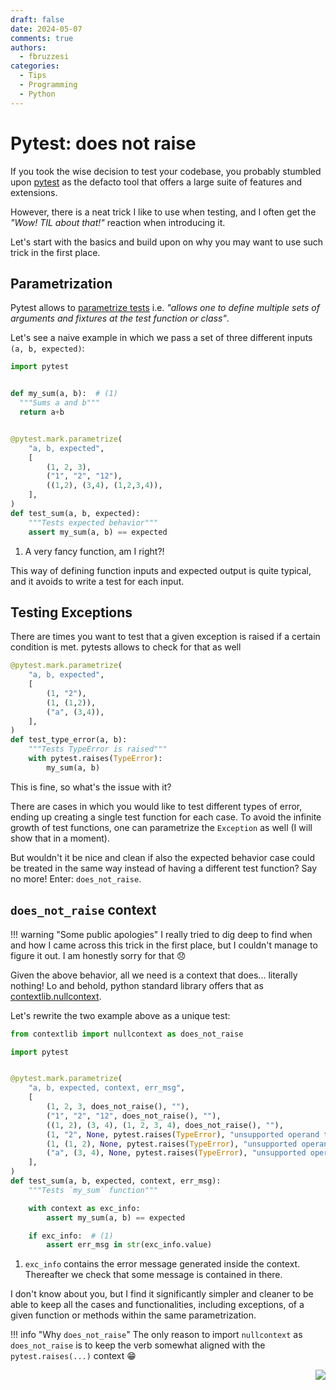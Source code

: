 ```yaml
---
draft: false
date: 2024-05-07
comments: true
authors:
  - fbruzzesi
categories:
  - Tips
  - Programming
  - Python
---
```


# Pytest: does not raise

If you took the wise decision to test your codebase, you probably stumbled upon [pytest][pytest-docs] as the defacto tool that offers a large suite of features and extensions.

However, there is a neat trick I like to use when testing, and I often get the _"Wow! TIL about that!"_ reaction when introducing it.

<!-- more -->

Let's start with the basics and build upon on why you may want to use such trick in the first place.

## Parametrization

Pytest allows to [parametrize tests][pytest-parametrize] i.e. _"allows one to define multiple sets of arguments and fixtures at the test function or class"_.

Let's see a naive example in which we pass a set of three different inputs `(a, b, expected)`:

```py
import pytest


def my_sum(a, b):  # (1)
  """Sums a and b"""
  return a+b


@pytest.mark.parametrize(
    "a, b, expected",
    [
        (1, 2, 3),
        ("1", "2", "12"),
        ((1,2), (3,4), (1,2,3,4)),
    ],
)
def test_sum(a, b, expected):
    """Tests expected behavior"""
    assert my_sum(a, b) == expected
```

1. A very fancy function, am I right?!

This way of defining function inputs and expected output is quite typical, and it avoids to write a test for each input.

## Testing Exceptions

There are times you want to test that a given exception is raised if a certain condition is met. pytests allows to check for that as well

```py title="Testing Exception"
@pytest.mark.parametrize(
    "a, b, expected",
    [
        (1, "2"),
        (1, (1,2)),
        ("a", (3,4)),
    ],
)
def test_type_error(a, b):
    """Tests TypeError is raised"""
    with pytest.raises(TypeError):
        my_sum(a, b)
```

This is fine, so what's the issue with it?

There are cases in which you would like to test different types of error, ending up creating a single test function for each case.
To avoid the infinite growth of test functions, one can parametrize the `Exception` as well (I will show that in a moment).

But wouldn't it be nice and clean if also the expected behavior case could be treated in the same way instead of having a different test function?
Say no more! Enter: `does_not_raise`.

## `does_not_raise` context

!!! warning "Some public apologies"
    I really tried to dig deep to find when and how I came across this trick in the first place, but I couldn't manage to figure it out.
    I am honestly sorry for that 😞

Given the above behavior, all we need is a context that does... literally nothing! Lo and behold, python standard library offers that as [contextlib.nullcontext][nullcontext].

Let's rewrite the two example above as a unique test:

```py title="Unique suite"
from contextlib import nullcontext as does_not_raise

import pytest


@pytest.mark.parametrize(
    "a, b, expected, context, err_msg",
    [
        (1, 2, 3, does_not_raise(), ""),
        ("1", "2", "12", does_not_raise(), ""),
        ((1, 2), (3, 4), (1, 2, 3, 4), does_not_raise(), ""),
        (1, "2", None, pytest.raises(TypeError), "unsupported operand type"),
        (1, (1, 2), None, pytest.raises(TypeError), "unsupported operand type"),
        ("a", (3, 4), None, pytest.raises(TypeError), "unsupported operand type"),
    ],
)
def test_sum(a, b, expected, context, err_msg):
    """Tests `my_sum` function"""

    with context as exc_info:
        assert my_sum(a, b) == expected

    if exc_info:  # (1)
        assert err_msg in str(exc_info.value)
```

1. `exc_info` contains the error message generated inside the context. Thereafter we check that some message is contained in there.

I don't know about you, but I find it significantly simpler and cleaner to be able to keep all the cases and functionalities, including exceptions, of a given function or methods within the same parametrization.

!!! info "Why `does_not_raise`"
    The only reason to import `nullcontext` as `does_not_raise` is to keep the verb somewhat aligned with the `pytest.raises(...)` context 😁

<img src="../../../../../images/written-by-human.svg" align="right">

[pytest-docs]: https://docs.pytest.org/
[pytest-parametrize]: https://docs.pytest.org/how-to/parametrize.html#pytest-mark-parametrize-parametrizing-test-functions
[nullcontext]: https://docs.python.org/3/library/contextlib.html#contextlib.nullcontext
